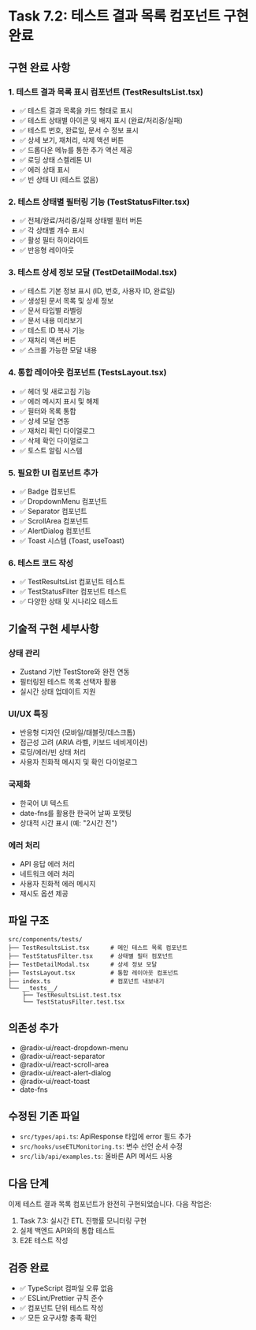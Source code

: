 # Task 7.2: 테스트 결과 목록 컴포넌트 구현 완료

## 구현 완료 사항

### 1. 테스트 결과 목록 표시 컴포넌트 (TestResultsList.tsx)
- ✅ 테스트 결과 목록을 카드 형태로 표시
- ✅ 테스트 상태별 아이콘 및 배지 표시 (완료/처리중/실패)
- ✅ 테스트 번호, 완료일, 문서 수 정보 표시
- ✅ 상세 보기, 재처리, 삭제 액션 버튼
- ✅ 드롭다운 메뉴를 통한 추가 액션 제공
- ✅ 로딩 상태 스켈레톤 UI
- ✅ 에러 상태 표시
- ✅ 빈 상태 UI (테스트 없음)

### 2. 테스트 상태별 필터링 기능 (TestStatusFilter.tsx)
- ✅ 전체/완료/처리중/실패 상태별 필터 버튼
- ✅ 각 상태별 개수 표시
- ✅ 활성 필터 하이라이트
- ✅ 반응형 레이아웃

### 3. 테스트 상세 정보 모달 (TestDetailModal.tsx)
- ✅ 테스트 기본 정보 표시 (ID, 번호, 사용자 ID, 완료일)
- ✅ 생성된 문서 목록 및 상세 정보
- ✅ 문서 타입별 라벨링
- ✅ 문서 내용 미리보기
- ✅ 테스트 ID 복사 기능
- ✅ 재처리 액션 버튼
- ✅ 스크롤 가능한 모달 내용

### 4. 통합 레이아웃 컴포넌트 (TestsLayout.tsx)
- ✅ 헤더 및 새로고침 기능
- ✅ 에러 메시지 표시 및 해제
- ✅ 필터와 목록 통합
- ✅ 상세 모달 연동
- ✅ 재처리 확인 다이얼로그
- ✅ 삭제 확인 다이얼로그
- ✅ 토스트 알림 시스템

### 5. 필요한 UI 컴포넌트 추가
- ✅ Badge 컴포넌트
- ✅ DropdownMenu 컴포넌트
- ✅ Separator 컴포넌트
- ✅ ScrollArea 컴포넌트
- ✅ AlertDialog 컴포넌트
- ✅ Toast 시스템 (Toast, useToast)

### 6. 테스트 코드 작성
- ✅ TestResultsList 컴포넌트 테스트
- ✅ TestStatusFilter 컴포넌트 테스트
- ✅ 다양한 상태 및 시나리오 테스트

## 기술적 구현 세부사항

### 상태 관리
- Zustand 기반 TestStore와 완전 연동
- 필터링된 테스트 목록 선택자 활용
- 실시간 상태 업데이트 지원

### UI/UX 특징
- 반응형 디자인 (모바일/태블릿/데스크톱)
- 접근성 고려 (ARIA 라벨, 키보드 네비게이션)
- 로딩/에러/빈 상태 처리
- 사용자 친화적 메시지 및 확인 다이얼로그

### 국제화
- 한국어 UI 텍스트
- date-fns를 활용한 한국어 날짜 포맷팅
- 상대적 시간 표시 (예: "2시간 전")

### 에러 처리
- API 응답 에러 처리
- 네트워크 에러 처리
- 사용자 친화적 에러 메시지
- 재시도 옵션 제공

## 파일 구조
```
src/components/tests/
├── TestResultsList.tsx      # 메인 테스트 목록 컴포넌트
├── TestStatusFilter.tsx     # 상태별 필터 컴포넌트
├── TestDetailModal.tsx      # 상세 정보 모달
├── TestsLayout.tsx          # 통합 레이아웃 컴포넌트
├── index.ts                 # 컴포넌트 내보내기
└── __tests__/
    ├── TestResultsList.test.tsx
    └── TestStatusFilter.test.tsx
```

## 의존성 추가
- @radix-ui/react-dropdown-menu
- @radix-ui/react-separator
- @radix-ui/react-scroll-area
- @radix-ui/react-alert-dialog
- @radix-ui/react-toast
- date-fns

## 수정된 기존 파일
- `src/types/api.ts`: ApiResponse 타입에 error 필드 추가
- `src/hooks/useETLMonitoring.ts`: 변수 선언 순서 수정
- `src/lib/api/examples.ts`: 올바른 API 메서드 사용

## 다음 단계
이제 테스트 결과 목록 컴포넌트가 완전히 구현되었습니다. 다음 작업은:
1. Task 7.3: 실시간 ETL 진행률 모니터링 구현
2. 실제 백엔드 API와의 통합 테스트
3. E2E 테스트 작성

## 검증 완료
- ✅ TypeScript 컴파일 오류 없음
- ✅ ESLint/Prettier 규칙 준수
- ✅ 컴포넌트 단위 테스트 작성
- ✅ 모든 요구사항 충족 확인